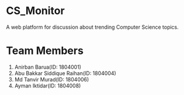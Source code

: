 # CS_Monitor
A web platform for discussion about trending Computer Science topics.
# Team Members
1. Anirban Barua(ID: 1804001)
2. Abu Bakkar Siddique Raihan(ID: 1804004)
3. Md Tanvir Murad(ID: 1804006)
4. Ayman Iktidar(ID: 1804008) 

